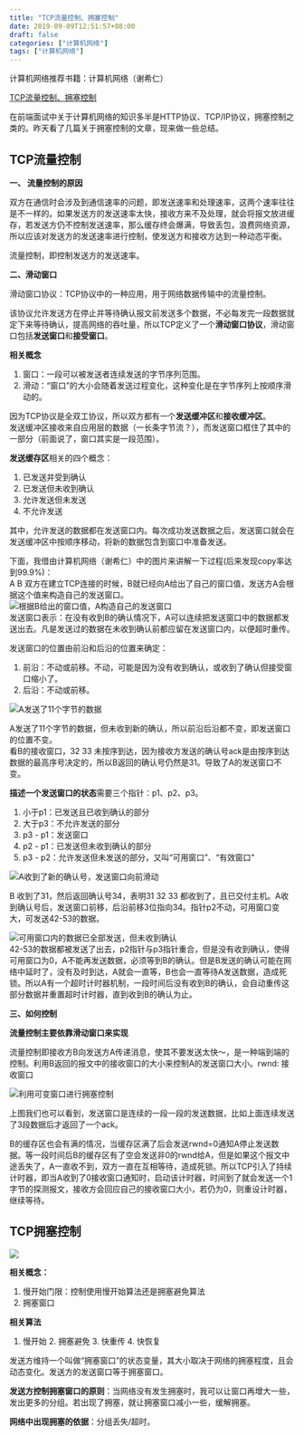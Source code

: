 ```yaml
---
title: "TCP流量控制、拥塞控制"
date: 2019-09-09T12:51:57+08:00
draft: false
categories: ["计算机网络"]
tags: ["计算机网络"]
---
```


计算机网络推荐书籍：计算机网络（谢希仁）  

[TCP流量控制、拥塞控制](https://zhuanlan.zhihu.com/p/37379780)  

在前端面试中关于计算机网络的知识多半是HTTP协议、TCP/IP协议，拥塞控制之类的。昨天看了几篇关于拥塞控制的文章，现来做一些总结。  

## TCP流量控制  

**一、 流量控制的原因**  

双方在通信时会涉及到通信速率的问题，即发送速率和处理速率，这两个速率往往是不一样的。如果发送方的发送速率太快，接收方来不及处理，就会将报文放进缓存，若发送方仍不控制发送速率，那么缓存终会爆满，导致丢包，浪费网络资源，所以应该对发送方的发送速率进行控制，使发送方和接收方达到一种动态平衡。  

流量控制，即控制发送方的发送速率。  

**二、滑动窗口**  

滑动窗口协议：TCP协议中的一种应用，用于网络数据传输中的流量控制。  

该协议允许发送方在停止并等待确认报文前发送多个数据，不必每发完一段数据就定下来等待确认，提高网络的吞吐量，所以TCP定义了一个**滑动窗口协议**，滑动窗口包括**发送窗口**和**接受窗口**。  

**相关概念**  
1. 窗口：一段可以被发送者连续发送的字节序列范围。  
2. 滑动：“窗口”的大小会随着发送过程变化，这种变化是在字节序列上按顺序滑动的。  

因为TCP协议是全双工协议，所以双方都有一个**发送缓冲区**和**接收缓冲区**。  
发送缓冲区接收来自应用层的数据（一长条字节流？），而发送窗口框住了其中的一部分（前面说了，窗口其实是一段范围）。  

**发送缓存区**相关的四个概念：  
1. 已发送并受到确认  
2. 已发送但未收到确认  
3. 允许发送但未发送  
4. 不允许发送  

其中，允许发送的数据都在发送窗口内。每次成功发送数据之后，发送窗口就会在发送缓冲区中按顺序移动，将新的数据包含到窗口中准备发送。  

下面，我借由计算机网络（谢希仁）中的图片来讲解一下过程(后来发现copy率达到99.9%)：  
A B 双方在建立TCP连接的时候，B就已经向A给出了自己的窗口值，发送方A会根据这个值来构造自己的发送窗口。  
![根据B给出的窗口值，A构造自己的发送窗口](/img/posts/tcp01.png)  
发送窗口表示：在没有收到B的确认情况下，A可以连续把发送窗口中的数据都发送出去。凡是发送过的数据在未收到确认前都应留在发送窗口内，以便超时重传。

发送窗口的位置由前沿和后沿的位置来确定：  
1. 前沿：不动或前移。不动，可能是因为没有收到确认，或收到了确认但接受窗口缩小了。  
2. 后沿：不动或前移。  

![A发送了11个字节的数据](/img/posts/tcp02.png)

A发送了11个字节的数据，但未收到新的确认，所以前沿后沿都不变，即发送窗口的位置不变。  
看B的接收窗口，32 33 未按序到达，因为接收方发送的确认号ack是由按序到达数据的最高序号决定的，所以B返回的确认号仍然是31。导致了A的发送窗口不变。  

**描述一个发送窗口的状态**需要三个指针：p1、p2、p3。  
1. 小于p1：已发送且已收到确认的部分  
2. 大于p3：不允许发送的部分  
3. p3 - p1：发送窗口  
4. p2 - p1：已发送但未收到确认的部分  
5. p3 - p2：允许发送但未发送的部分，又叫“可用窗口”、“有效窗口”  

![A收到了新的确认号，发送窗口向前滑动](/img/posts/tcp03.png)

B 收到了31，然后返回确认号34，表明31 32 33 都收到了，且已交付主机。A收到确认号后，发送窗口前移，后沿前移3位指向34。指针p2不动，可用窗口变大，可发送42-53的数据。  

![可用窗口内的数据已全部发送，但未收到确认](/img/posts/tcp04.png)  
42-53的数据都被发送了出去，p2指针与p3指针重合，但是没有收到确认，使得可用窗口为0，A不能再发送数据，必须等到B的确认。但是B发送的确认可能在网络中延时了，没有及时到达，A就会一直等，B也会一直等待A发送数据，造成死锁。所以A有一个超时计时器机制，一段时间后没有收到B的确认，会自动重传这部分数据并重置超时计时器，直到收到B的确认为止。  

**三、如何控制**  

**流量控制主要依靠滑动窗口来实现**  

流量控制即接收方B向发送方A传递消息，使其不要发送太快～，是一种端到端的控制。利用B返回的报文中的接收窗口的大小来控制A的发送窗口大小。rwnd: 接收窗口   

![利用可变窗口进行拥塞控制](/img/posts/tcp05.png)  

上图我们也可以看到，发送窗口是连续的一段一段的发送数据，比如上面连续发送了3段数据后才返回了一个ack。  

B的缓存区也会有满的情况，当缓存区满了后会发送rwnd=0通知A停止发送数据。等一段时间后B的缓存区有了空会发送非0的rwnd给A，但是如果这个报文中途丢失了，A一直收不到，双方一直在互相等待，造成死锁。所以TCP引入了持续计时器，即当A收到了0接收窗口通知时，启动该计时器，时间到了就会发送一个1字节的探测报文，接收方会回应自己的接收窗口大小，若仍为0，则重设计时器，继续等待。  

## TCP拥塞控制  

![](/img/posts/tcp06.png)  

**相关概念：**  
1. 慢开始门限：控制使用慢开始算法还是拥塞避免算法  
2. 拥塞窗口  

**相关算法**  
1. 慢开始  2. 拥塞避免  3. 快重传  4. 快恢复  

发送方维持一个叫做“拥塞窗口”的状态变量，其大小取决于网络的拥塞程度，且会动态变化。发送方的发送窗口等于拥塞窗口。  

**发送方控制拥塞窗口的原则**：当网络没有发生拥塞时，我可以让窗口再增大一些，发出更多的分组。若出现了拥塞，就让拥塞窗口减小一些，缓解拥塞。  

**网络中出现拥塞的依据**：分组丢失/超时。  






